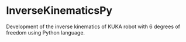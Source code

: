 # InverseKinematicsPy
Development of the inverse kinematics of KUKA robot with 6 degrees of freedom  using Python language.
